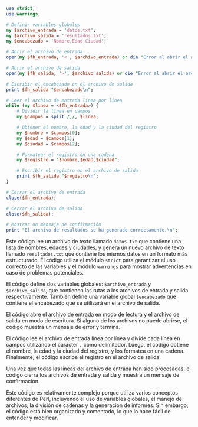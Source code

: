 ```perl
use strict;
use warnings;

# Definir variables globales
my $archivo_entrada = 'datos.txt';
my $archivo_salida = 'resultados.txt';
my $encabezado = 'Nombre,Edad,Ciudad';

# Abrir el archivo de entrada
open(my $fh_entrada, '<', $archivo_entrada) or die "Error al abrir el archivo de entrada: $!";

# Abrir el archivo de salida
open(my $fh_salida, '>', $archivo_salida) or die "Error al abrir el archivo de salida: $!";

# Escribir el encabezado en el archivo de salida
print $fh_salida "$encabezado\n";

# Leer el archivo de entrada línea por línea
while (my $linea = <$fh_entrada>) {
    # Dividir la línea en campos
    my @campos = split /,/, $linea;

    # Obtener el nombre, la edad y la ciudad del registro
    my $nombre = $campos[0];
    my $edad = $campos[1];
    my $ciudad = $campos[2];

    # Formatear el registro en una cadena
    my $registro = "$nombre,$edad,$ciudad";

    # Escribir el registro en el archivo de salida
    print $fh_salida "$registro\n";
}

# Cerrar el archivo de entrada
close($fh_entrada);

# Cerrar el archivo de salida
close($fh_salida);

# Mostrar un mensaje de confirmación
print "El archivo de resultados se ha generado correctamente.\n";
```

Este código lee un archivo de texto llamado `datos.txt` que contiene una lista de nombres, edades y ciudades, y genera un nuevo archivo de texto llamado `resultados.txt` que contiene los mismos datos en un formato más estructurado. El código utiliza el módulo `strict` para garantizar el uso correcto de las variables y el módulo `warnings` para mostrar advertencias en caso de problemas potenciales.

El código define dos variables globales: `$archivo_entrada` y `$archivo_salida`, que contienen las rutas a los archivos de entrada y salida respectivamente. También define una variable global `$encabezado` que contiene el encabezado que se utilizará en el archivo de salida.

El código abre el archivo de entrada en modo de lectura y el archivo de salida en modo de escritura. Si alguno de los archivos no puede abrirse, el código muestra un mensaje de error y termina.

El código lee el archivo de entrada línea por línea y divide cada línea en campos utilizando el carácter `,` como delimitador. Luego, el código obtiene el nombre, la edad y la ciudad del registro, y los formatea en una cadena. Finalmente, el código escribe el registro en el archivo de salida.

Una vez que todas las líneas del archivo de entrada han sido procesadas, el código cierra los archivos de entrada y salida y muestra un mensaje de confirmación.

Este código es relativamente complejo porque utiliza varios conceptos diferentes de Perl, incluyendo el uso de variables globales, el manejo de archivos, la división de cadenas y la generación de informes. Sin embargo, el código está bien organizado y comentado, lo que lo hace fácil de entender y modificar.